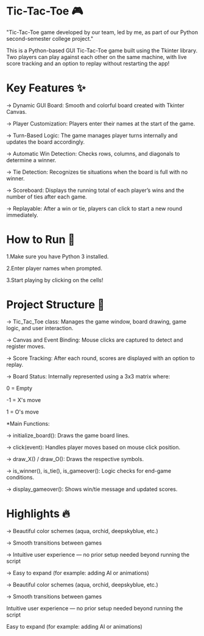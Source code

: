 # Tic-Tac-Toe  🎮
"Tic-Tac-Toe game developed by our team, led by me, as part of our Python second-semester college project."

This is a Python-based GUI Tic-Tac-Toe game built using the Tkinter library.
Two players can play against each other on the same machine, with live score tracking and an option to replay without restarting the app!

# Key Features ✨

-> Dynamic GUI Board: Smooth and colorful board created with Tkinter Canvas.

-> Player Customization: Players enter their names at the start of the game.

-> Turn-Based Logic: The game manages player turns internally and updates the board accordingly.

-> Automatic Win Detection: Checks rows, columns, and diagonals to determine a winner.

-> Tie Detection: Recognizes tie situations when the board is full with no winner.

-> Scoreboard: Displays the running total of each player’s wins and the number of ties after each game.

-> Replayable: After a win or tie, players can click to start a new round immediately.

# How to Run 🚀

1.Make sure you have Python 3 installed.

2.Enter player names when prompted.

3.Start playing by clicking on the cells!

# Project Structure 🧠

-> Tic_Tac_Toe class: Manages the game window, board drawing, game logic, and user interaction.

-> Canvas and Event Binding: Mouse clicks are captured to detect and register moves.

-> Score Tracking: After each round, scores are displayed with an option to replay.

-> Board Status: Internally represented using a 3x3 matrix where:

0 = Empty

-1 = X's move

1 = O's move

*Main Functions:

-> initialize_board(): Draws the game board lines.

-> click(event): Handles player moves based on mouse click position.

-> draw_X() / draw_O(): Draws the respective symbols.

-> is_winner(), is_tie(), is_gameover(): Logic checks for end-game conditions.

-> display_gameover(): Shows win/tie message and updated scores.

# Highlights 🔥

-> Beautiful color schemes (aqua, orchid, deepskyblue, etc.)

-> Smooth transitions between games

-> Intuitive user experience — no prior setup needed beyond running the script

-> Easy to expand (for example: adding AI or animations)

-> Beautiful color schemes (aqua, orchid, deepskyblue, etc.)

-> Smooth transitions between games

Intuitive user experience — no prior setup needed beyond running the script

Easy to expand (for example: adding AI or animations)
